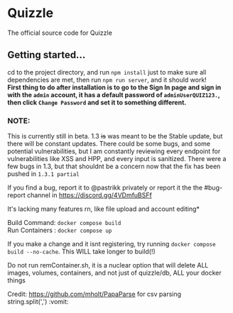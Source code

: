 # Quizzle
The official source code for Quizzle


## Getting started...
cd to the project directory, and run `npm install` just to make sure all dependencies are met, then run `npm run server`, and it should work!\
**First thing to do after installation is to go to the Sign In page and sign in with the `admin` account, it has a default password of `adminUserQUIZ123.`, then click `Change Password` and set it to something different.**

### NOTE:
This is currently still in beta. 1.3 ~~is~~ was meant to be the Stable update, but there will be constant updates. There could be some bugs, and some potential vulnerabilities, but I am constantly reviewing every endpoint for vulnerabilities like XSS and HPP, and every input is sanitized. There were a few bugs in 1.3, but that shouldnt be a concern now that the fix has been pushed in `1.3.1 partial`

If you find a bug, report it to @pastrikk privately or report it the the #bug-report channel in https://discord.gg/4VDmfuBSFf

It's lacking many features rn, like file upload and account editing*

Build Command: `docker compose build`\
Run Containers : `docker compose up`

If you make a change and it isnt registering, try running `docker compose build --no-cache`. This WILL take longer to build(!)

Do not run remContainer.sh, it is a nuclear option that will delete ALL images, volumes, containers, and not just of quizzle/db, ALL your docker things

Credit: https://github.com/mholt/PapaParse for csv parsing\
        string.split(',') :vomit:

